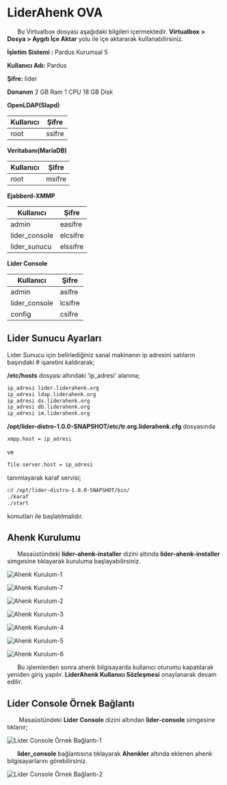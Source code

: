 #  LiderAhenk OVA
&nbsp;&nbsp;&nbsp;&nbsp;&nbsp;&nbsp;Bu Virtualbox dosyası aşağıdaki bilgileri içermektedir. **Virtualbox > Dosya > Aygıtı İçe Aktar** yolu ile içe aktararak kullanabilirsiniz.

**İşletim Sistemi :** Pardus Kurumsal 5

**Kullanıcı Adı:** Pardus

**Şifre:** lider


**Donanım**
2 GB Ram
1 CPU
18 GB Disk


**OpenLDAP(Slapd)**

| Kullanıcı	| Şifre |
| ------ | ------ |
|  root  |  ssifre  |


**Veritabanı(MariaDB)**

| Kullanıcı| Şifre |
| ------ | ------ |
|  root |  msifre  |

**Ejabberd-XMMP**

| Kullanıcı	| Şifre |
| ------ | ------ |
| admin | easifre |
| lider_console | elcsifre |
| lider_sunucu | elssifre |

**Lider Console**

| Kullanıcı| Şifre |
| ------ | ------ |
| admin | asifre |
| lider_console | lcsifre |
| config | csifre |


## Lider Sunucu Ayarları
 Lider Sunucu için belirlediğiniz sanal makinanın ip adresini satıların başındaki # işaretini kaldırarak;

**/etc/hosts** dosyası altındaki 'ip_adresi' alanına;

```sh
ip_adresi lider.liderahenk.org
ip_adresi ldap.liderahenk.org
ip_adresi ds.liderahenk.org
ip_adresi db.liderahenk.org
ip_adresi im.liderahenk.org 
```

**/opt/lider-distro-1.0.0-SNAPSHOT/etc/tr.org.liderahenk.cfg** dosyasında 
```sh
xmpp.host = ip_adresi
```
ve 
```sh
file.server.host = ip_adresi
```
tanımlayarak karaf servisi;

```sh
cd /opt/lider-distro-1.0.0-SNAPSHOT/bin/
./karaf
./start
```

komutları ile başlatılmalıdır.

## Ahenk Kurulumu

&nbsp;&nbsp;&nbsp;&nbsp;&nbsp;&nbsp;Masaüstündeki **lider-ahenk-installer** dizini altında  **lider-ahenk-installer** simgesine tıklayarak kuruluma başlayabilirsiniz.

![Ahenk Kurulum-1](virtual-ova-images/ahenk-kur.png)

![Ahenk Kurulum-7](virtual-ova-images/ahenk-kur-versiyon-kontrol.png)

![Ahenk Kurulum-2](virtual-ova-images/ahenk-kur-bilgiler.png)

![Ahenk Kurulum-3](virtual-ova-images/ahenk-kur-ip.png)

![Ahenk Kurulum-4](virtual-ova-images/ahenk-kur-kullanici-adi.png)

![Ahenk Kurulum-5](virtual-ova-images/ahenk-kur-secim.png)

![Ahenk Kurulum-6](virtual-ova-images/ahenk-kur-son.png)


&nbsp;&nbsp;&nbsp;&nbsp;&nbsp;&nbsp;Bu işlemlerden sonra ahenk bilgisayarda kullanıcı  oturumu kapatılarak yeniden giriş yapılır. **LiderAhenk Kullanıcı Sözleşmesi** onaylanarak devam edilir.

## Lider Console Örnek Bağlantı

&nbsp;&nbsp;&nbsp;&nbsp;&nbsp;&nbsp; Masaüstündeki **Lider Console** dizini altından **lider-console** simgesine tıklanır;

![Lider Console Örnek Bağlantı-1](virtual-ova-images/lider_console.png)

&nbsp;&nbsp;&nbsp;&nbsp;&nbsp;&nbsp;**lider_console** bağlantısına tıklayarak **Ahenkler** altında eklenen ahenk bilgisayarlarını görebilirsiniz.

![Lider Console Örnek Bağlantı-2](virtual-ova-images/lider_console-2.png)
